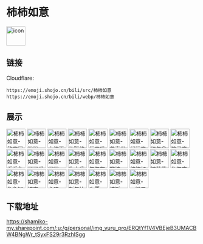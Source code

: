 # 柿柿如意
<img src="https://emoji.shojo.cn/bili/src/柿柿如意/icon.png" width="50" height="50" alt="icon">

## 链接
Cloudflare:
```
https://emoji.shojo.cn/bili/src/柿柿如意
https://emoji.shojo.cn/bili/webp/柿柿如意
```
## 展示
<img src="https://emoji.shojo.cn/bili/src/柿柿如意/柿柿如意-熬夜冠军.png" width="50" height="50" alt="柿柿如意-熬夜冠军">
<img src="https://emoji.shojo.cn/bili/src/柿柿如意/柿柿如意-蹭蹭.png" width="50" height="50" alt="柿柿如意-蹭蹭">
<img src="https://emoji.shojo.cn/bili/src/柿柿如意/柿柿如意-大柿不妙.png" width="50" height="50" alt="柿柿如意-大柿不妙">
<img src="https://emoji.shojo.cn/bili/src/柿柿如意/柿柿如意-放鞭炮.png" width="50" height="50" alt="柿柿如意-放鞭炮">
<img src="https://emoji.shojo.cn/bili/src/柿柿如意/柿柿如意-福来啦.png" width="50" height="50" alt="柿柿如意-福来啦">
<img src="https://emoji.shojo.cn/bili/src/柿柿如意/柿柿如意-恭喜发财.png" width="50" height="50" alt="柿柿如意-恭喜发财">
<img src="https://emoji.shojo.cn/bili/src/柿柿如意/柿柿如意-好运来.png" width="50" height="50" alt="柿柿如意-好运来">
<img src="https://emoji.shojo.cn/bili/src/柿柿如意/柿柿如意-红包拿来.png" width="50" height="50" alt="柿柿如意-红包拿来">
<img src="https://emoji.shojo.cn/bili/src/柿柿如意/柿柿如意-饺子来咯.png" width="50" height="50" alt="柿柿如意-饺子来咯">
<img src="https://emoji.shojo.cn/bili/src/柿柿如意/柿柿如意-看看兔兔.png" width="50" height="50" alt="柿柿如意-看看兔兔">
<img src="https://emoji.shojo.cn/bili/src/柿柿如意/柿柿如意-可可爱爱.png" width="50" height="50" alt="柿柿如意-可可爱爱">
<img src="https://emoji.shojo.cn/bili/src/柿柿如意/柿柿如意-困困.png" width="50" height="50" alt="柿柿如意-困困">
<img src="https://emoji.shojo.cn/bili/src/柿柿如意/柿柿如意-你太瘦了.png" width="50" height="50" alt="柿柿如意-你太瘦了">
<img src="https://emoji.shojo.cn/bili/src/柿柿如意/柿柿如意-年年有鱼.png" width="50" height="50" alt="柿柿如意-年年有鱼">
<img src="https://emoji.shojo.cn/bili/src/柿柿如意/柿柿如意-乾坤一掷.png" width="50" height="50" alt="柿柿如意-乾坤一掷">
<img src="https://emoji.shojo.cn/bili/src/柿柿如意/柿柿如意-柿柿如意.png" width="50" height="50" alt="柿柿如意-柿柿如意">
<img src="https://emoji.shojo.cn/bili/src/柿柿如意/柿柿如意-糖葫芦.png" width="50" height="50" alt="柿柿如意-糖葫芦">
<img src="https://emoji.shojo.cn/bili/src/柿柿如意/柿柿如意-兔年吉祥.png" width="50" height="50" alt="柿柿如意-兔年吉祥">
<img src="https://emoji.shojo.cn/bili/src/柿柿如意/柿柿如意-兔兔疑惑.png" width="50" height="50" alt="柿柿如意-兔兔疑惑">
<img src="https://emoji.shojo.cn/bili/src/柿柿如意/柿柿如意-嫌弃.png" width="50" height="50" alt="柿柿如意-嫌弃">
<img src="https://emoji.shojo.cn/bili/src/柿柿如意/柿柿如意-心碎.png" width="50" height="50" alt="柿柿如意-心碎">
<img src="https://emoji.shojo.cn/bili/src/柿柿如意/柿柿如意-新年快乐.png" width="50" height="50" alt="柿柿如意-新年快乐">
<img src="https://emoji.shojo.cn/bili/src/柿柿如意/柿柿如意-许愿.png" width="50" height="50" alt="柿柿如意-许愿">
<img src="https://emoji.shojo.cn/bili/src/柿柿如意/柿柿如意-炫饭.png" width="50" height="50" alt="柿柿如意-炫饭">
<img src="https://emoji.shojo.cn/bili/src/柿柿如意/柿柿如意-一键三连.png" width="50" height="50" alt="柿柿如意-一键三连">

## 下载地址

https://shamiko-my.sharepoint.com/:u:/g/personal/img_yuru_pro/ERQtYf1V4VBEjeB3UMACBW4BNgWr_tSyxFS29r3RzhlSgg